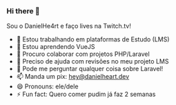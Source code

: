 ### Hi there 👋

Sou o DanielHe4rt e faço lives na Twitch.tv!

- 🔭 Estou trabalhando em plataformas de Estudo (LMS)
- 🌱 Estou aprendendo VueJS
- 👯 Procuro colaborar com projetos PHP/Laravel
- 🤔 Preciso de ajuda com revisões no meu projeto LMS
- 💬 Pode me perguntar qualquer coisa sobre Laravel!
- 📫 Manda um pix: hey@danielheart.dev
- 😄 Pronouns: ele/dele
- ⚡ Fun fact: Quero comer pudim já faz 2 semanas 

